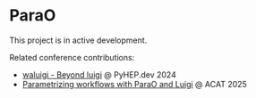 # ParaO

This project is in active development.

Related conference contributions:
- [waluigi - Beyond luigi](https://indico.cern.ch/event/1375573/contributions/6089483/) @ PyHEP.dev 2024
- [Parametrizing workflows with ParaO and Luigi](https://indico.cern.ch/event/1488410/contributions/6562971/) @ ACAT 2025
